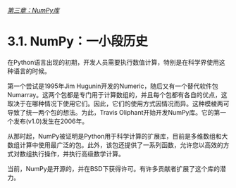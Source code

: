 

[*第三章：NumPy库*](./README.md)


# 3.1. NumPy：一小段历史

在Python语言出现的初期，开发人员需要执行数值计算，特别是在科学界使用这种语言的时候。

第一个尝试是1995年Jim Hugunin开发的Numeric，随后又有一个替代软件包Numarray。这两个包都是专门用于计算数组的，并且每个包都有各自的优点，这取决于在哪种情况下使用它们。因此，它们的使用方式因情况而异。这种模棱两可导致了统一两个包的想法。为此，Travis Oliphant开始开发NumPy库。它的第一个发布(v1.0)发生在2006年。

从那时起，NumPy被证明是Python用于科学计算的扩展库，目前是多维数组和大数组计算中使用最广泛的包。此外，该包还提供了一系列函数，允许您以高效的方式对数组执行操作，并执行高级数学计算。

当前，NumPy是开源的，并在BSD下获得许可。有许多贡献者扩展了这个库的潜力。


